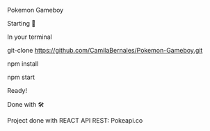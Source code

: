 Pokemon Gameboy

Starting 🚀

In your terminal

git-clone https://github.com/CamilaBernales/Pokemon-Gameboy.git

npm install

npm start

Ready!

Done with 🛠️

Project done with REACT
API REST: Pokeapi.co
